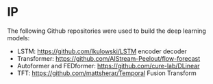 # IP

The following Github repositories were used to build the deep learning models:
- LSTM: https://github.com/lkulowski/LSTM encoder decoder
- Transformer: https://github.com/AIStream-Peelout/flow-forecast
- Autoformer and FEDformer: https://github.com/cure-lab/DLinear
- TFT: https://github.com/mattsherar/Temporal Fusion Transform
